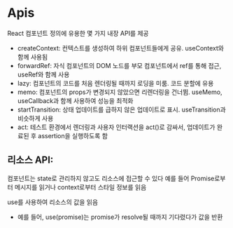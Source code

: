 # Apis
React 컴포넌트 정의에 유용한 몇 가지 내장 API를 제공

- createContext: 컨텍스트를 생성하여 하위 컴포넌트들에게 공유. useContext와 함께 사용됨
- forwardRef: 자식 컴포넌트의 DOM 노드를 부모 컴포넌트에서 ref를 통해 접근, useRef와 함께 사용
- lazy: 컴포넌트의 코드를 처음 렌더링될 때까지 로딩을 미룸. 코드 분할에 유용
- memo: 컴포넌트의 props가 변경되지 않았으면 리렌더링을 건너뜀. useMemo, useCallback과 함께 사용하여 성능을 최적화
- startTransition: 상태 업데이트를 급하지 않은 업데이트로 표시. useTransition과 비슷하게 사용
- act: 테스트 환경에서 렌더링과 사용자 인터랙션을 act()로 감싸서, 업데이트가 완료된 후 assertion을 실행하도록 함


## 리소스 API:

컴포넌트는 state로 관리하지 않고도 리소스에 접근할 수 있다
예를 들어 Promise로부터 메시지를 읽거나 context로부터 스타일 정보를 읽음 

use를 사용하여 리소스의 값을 읽음
- 예를 들어, use(promise)는 promise가 resolve될 때까지 기다렸다가 값을 반환